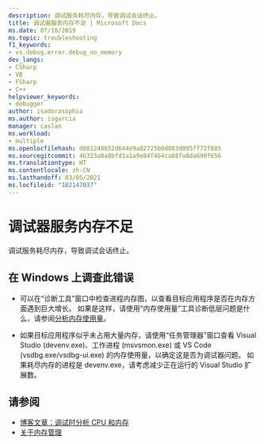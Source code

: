 ```yaml
---
description: 调试服务耗尽内存，导致调试会话终止。
title: 调试器服务内存不足 | Microsoft Docs
ms.date: 07/10/2019
ms.topic: troubleshooting
f1_keywords:
- vs.debug.error.debug_no_memory
dev_langs:
- CSharp
- VB
- FSharp
- C++
helpviewer_keywords:
- debugger
author: isadorasophia
ms.author: isgarcia
manager: caslan
ms.workload:
- multiple
ms.openlocfilehash: d881248652d644e9a82725b0d083d095ff72f885
ms.sourcegitcommit: 4b323a8a8bfd1a1a9e84f4b4ca88fa8da690f656
ms.translationtype: HT
ms.contentlocale: zh-CN
ms.lasthandoff: 03/05/2021
ms.locfileid: "102147037"
---
```

# <a name="debugger-services-running-out-of-memory"></a>调试器服务内存不足
调试服务耗尽内存，导致调试会话终止。

## <a name="to-investigate-this-error-on-windows"></a>在 Windows 上调查此错误
- 可以在“诊断工具”窗口中检查进程内存图，以查看目标应用程序是否在内存方面遇到巨大增长。 如果是这样，请使用“内存使用量”工具诊断低层问题是什么，请参阅[分析内存使用量](../profiling/memory-usage.md)。

- 如果目标应用程序似乎未占用大量内存，请使用“任务管理器”窗口查看 Visual Studio (devenv.exe)、工作进程 (msvsmon.exe) 或 VS Code (vsdbg.exe/vsdbg-ui.exe) 的内存使用量，以确定这是否为调试器问题。 如果耗尽内存的进程是 devenv.exe，请考虑减少正在运行的 Visual Studio 扩展数。

## <a name="see-also"></a>请参阅
- [博客文章：调试时分析 CPU 和内存](https://devblogs.microsoft.com/visualstudio/analyze-cpu-memory-while-debugging/)
- [关于内存管理](/windows/win32/memory/about-memory-management)
